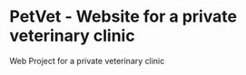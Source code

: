 PetVet - Website for a private veterinary clinic
================================================

Web Project for a private veterinary clinic
